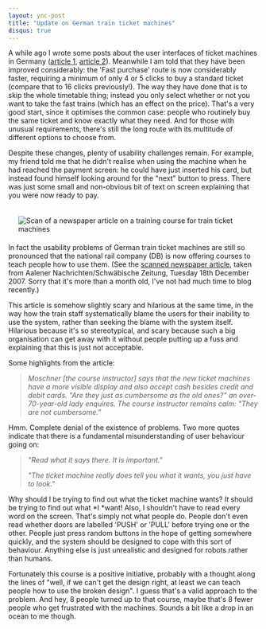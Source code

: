 ```yaml
---
layout: ync-post
title: "Update on German train ticket machines"
disqus: true
---
```


A while ago I wrote some posts about the user interfaces of ticket machines in Germany
([article 1](/2007/07/24/train-ticket-machines-uk-vs-germany.html),
[article 2](/2007/11/13/train-ticket-machines-in-germany-uk-vs-germany-part-2.html)). Meanwhile I am
told that they have been improved considerably: the 'Fast purchase' route is now considerably
faster, requiring a minimum of only 4 or 5 clicks to buy a standard ticket (compare that to 16
clicks previously!). The way they have done that is to skip the whole timetable thing; instead you
only select whether or not you want to take the fast trains (which has an effect on the price).
That's a very good start, since it optimises the common case: people who routinely buy the same
ticket and know exactly what they need. And for those with unusual requirements, there's still the
long route with its multitude of different options to choose from.

Despite these changes, plenty of
usability challenges remain. For example, my friend told me that he didn't realise when using the
machine when he had reached the payment screen: he could have just inserted his card, but instead
found himself looking around for the "next" button to press. There was just some small and
non-obvious bit of text on screen explaining that you were now ready to
pay.

<p><a href="/2008/01/automaten-vhs-kurs-med.jpg" title="Scan of a newspaper article on a
training course for train ticket
machines"><img src="/2008/01/automaten-vhs-kurs-med.thumbnail.jpg" alt="Scan of a newspaper
article on a training course for train ticket machines" align="left" hspace="20" vspace="20" /></a>
In fact the usability problems of German train ticket machines are still so pronounced that the
national rail company (DB) is now offering courses to teach people how to use them. (See the
<a href="/2008/01/automaten-vhs-kurs-med.jpg">scanned newspaper article</a>, taken from Aalener
Nachrichten/Schwäbische Zeitung, Tuesday 18th December 2007. Sorry that it's more than a month old,
I've not had much time to blog recently.)</p>

This article is somehow slightly scary and hilarious at
the same time, in the way how the train staff systematically blame the users for their inability to
use the system, rather than seeking the blame with the system itself. Hilarious because it's so
stereotypical, and scary because such a big organisation can get away with it without people putting
up a fuss and explaining that this is just not acceptable.

Some highlights from the article:

<blockquote><em>Moschner [the course instructor] says that the new ticket machines have a
more visible display and also accept cash besides credit and debit cards. "Are they just as
cumbersome as the old ones?" an over-70-year-old lady enquires. The course instructor remains calm:
"They are not cumbersome."</em></blockquote>

Hmm. Complete denial of the existence of problems. Two more
quotes indicate that there is a fundamental misunderstanding of user behaviour going on:

<blockquote><p><em>"Read what it says there. It is important."</em></p>

<p><em>"The ticket machine really does tell
you what it wants, you just have to look."</em></p></blockquote>

Why should I be trying to find out what the
ticket machine wants? *It* should be trying to find out what *I *want! Also, I shouldn't have to
read every word on the screen. That's simply not what people do. People don't even read whether
doors are labelled 'PUSH' or 'PULL' before trying one or the other. People just press random buttons
in the hope of getting somewhere quickly, and the system should be designed to cope with this sort
of behaviour. Anything else is just unrealistic and designed for robots rather than
humans.

Fortunately this course is a positive initiative, probably with a thought along the lines
of "well, if we can't get the design right, at least we can teach people how to use the broken
design". I guess that's a valid approach to the problem. And hey, 8 people turned up to that course,
maybe that's 8 fewer people who get frustrated with the machines. Sounds a bit like a drop in an
ocean to me though.
